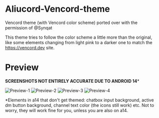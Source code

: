 # Aliucord-Vencord-theme


Vencord theme (with Vencord color scheme) ported over with the permission of @Synqat 

This theme tries to follow the color scheme a little more than the original, like some elements changing from light pink to a darker one to match the https://vencord.dev site.

# Preview
**SCREENSHOTS NOT ENTIRELY ACCURATE DUE TO ANDROID 14***

![Preview-1](https://github.com/ukivie/aliucord-vencord-theme/assets/158360149/8b6a6146-890b-4352-8851-e89399047dbb) ![Preview-2](https://github.com/ukivie/aliucord-vencord-theme/assets/158360149/3f1eb9f9-3943-422e-8de2-1a3b17804c2d) ![Preview-3](https://github.com/ukivie/aliucord-vencord-theme/assets/158360149/280a1d6e-4296-48cf-9449-c28b094ad14a) ![Preview-4](https://github.com/ukivie/aliucord-vencord-theme/assets/158360149/97c91bfd-4580-4b86-81a8-909bcaa1f390)

*Elements in a14 that don't get themed: chatbox input background, active dm button background, channel text color (the icons still work) etc. Not to worry, they will work fine for you, unless you are also on a14.

